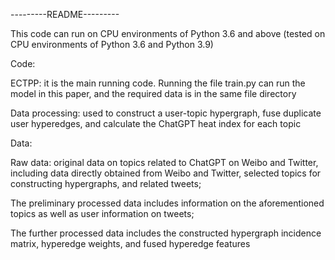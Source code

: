 ---------README---------


This code can run on CPU environments of Python 3.6 and above (tested on CPU environments of Python 3.6 and Python 3.9)



Code: 

ECTPP: it is the main running code. 
Running the file train.py can run the model in this paper, and the required data is in the same file directory

Data processing: used to construct a user-topic hypergraph, fuse duplicate user hyperedges, and calculate the ChatGPT heat index for each topic



Data: 

Raw data: original data on topics related to ChatGPT on Weibo and Twitter, including data directly obtained from Weibo and Twitter, selected topics for constructing hypergraphs, and related tweets; 

The preliminary processed data includes information on the aforementioned topics as well as user information on tweets;

 The further processed data includes the constructed hypergraph incidence matrix, hyperedge weights, and fused hyperedge features